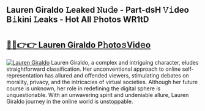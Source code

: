 ## Lauren Giraldo 𝙻eaked 𝙽u𝚍e - Part-dsH 𝚅𝚒deo B𝚒kini 𝙻eaks - Hot All 𝙿hotos WR1tD

# <h2><a href="http://ld29kp.urlbe.top/?page=Lauren+Giraldo">🔗🔗👉👉 Lauren Giraldo P𝚑oto𝚜Vid𝚎o</a></h2>

[![Lauren Giraldo](https://i.imgur.com/eBuTRDB.gif)](http://ld29kp.urlbe.top/?page=Lauren+Giraldo)
Lauren Giraldo, a complex and intriguing character, eludes straightforward classification. Her unconventional approach to online self-representation has allured and offended viewers, stimulating debates on morality, privacy, and the intricacies of virtual societies. Although her future course is unknown, her role in redefining the digital sphere is unquestionable. With an unwavering spirit and undeniable allure, Lauren Giraldo journey in the online world is unstoppable.

